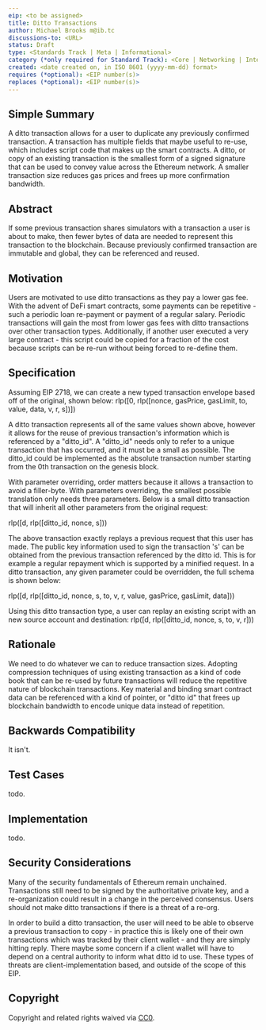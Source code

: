```yaml
---
eip: <to be assigned>
title: Ditto Transactions
author: Michael Brooks m@ib.tc
discussions-to: <URL>
status: Draft
type: <Standards Track | Meta | Informational>
category (*only required for Standard Track): <Core | Networking | Interface | ERC>
created: <date created on, in ISO 8601 (yyyy-mm-dd) format>
requires (*optional): <EIP number(s)>
replaces (*optional): <EIP number(s)>
---
```


## Simple Summary
A ditto transaction allows for a user to duplicate any previously confirmed transaction.  A transaction has multiple fields that maybe useful to re-use, which includes script code that makes up the smart contracts. A ditto, or copy of an existing transaction is the smallest form of a signed signature that can be used to convey value across the Ethereum network. A smaller transaction size reduces gas prices and frees up more confirmation bandwidth.

## Abstract
If some previous transaction shares simulators with a transaction a user is about to make, then fewer bytes of data are needed to represent this transaction to the blockchain. Because previously confirmed transaction are immutable and global, they can be referenced and reused.

## Motivation
Users are motivated to use ditto transactions as they pay a lower gas fee.  With the advent of DeFi smart contracts, some payments can be repetitive - such a periodic loan re-payment or payment of a regular salary.  Periodic transactions will gain the most from lower gas fees with ditto transactions over other transaction types. Additionally, if another user executed a very large contract - this script could be copied for a fraction of the cost because scripts can be re-run without being forced to re-define them.

## Specification
Assuming EIP 2718, we can create a new typed transaction envelope based off of the original, shown below:
rlp([0, rlp([nonce, gasPrice, gasLimit, to, value, data, v, r, s])])

A ditto transaction represents all of the same values shown above, however it allows for the reuse of previous transaction's information which is referenced by a "ditto_id".  A "ditto_id" needs only to refer to a unique transaction that has occurred, and it must be a small as possible.  The ditto_id could be implemented as the absolute transaction number starting from the 0th transaction on the genesis block.

With parameter overriding, order matters because it allows a transaction to avoid a filler-byte.  With parameters overriding, the smallest possible translation only needs three parameters.  Below is a small ditto transaction that will inherit all other parameters from the original request:

rlp([d, rlp([ditto_id, nonce, s]))

The above transaction exactly replays a previous request that this user has made. The public key information used to sign the transaction 's' can be obtained from the previous transaction referenced by the ditto id.  This is for example a regular repayment which is supported by a minified request. In a ditto transaction, any given parameter could be overridden, the full schema is shown below:

rlp([d, rlp([ditto_id, nonce, s, to, v, r, value, gasPrice, gasLimit, data]))

Using this ditto transaction type, a user can replay an existing script with an new source account and destination:
rlp([d, rlp([ditto_id, nonce, s, to, v, r]))

## Rationale
We need to do whatever we can to reduce transaction sizes.  Adopting compression techniques of using existing transaction as a kind of code book that can be re-used by future transactions will reduce the repetitive nature of blockchain transactions.  Key material and binding smart contract data can be referenced with a kind of pointer, or "ditto id" that frees up blockchain bandwidth to encode unique data instead of repetition.

## Backwards Compatibility
It isn't.

## Test Cases
todo.

## Implementation
todo.

## Security Considerations
Many of the security fundamentals of Ethereum remain unchained.  Transactions still need to be signed by the authoritative private key, and a re-organization could result in a change in the perceived consensus. Users should not make ditto transactions if there is a threat of a re-org.

In order to build a ditto transaction, the user will need to be able to observe a previous transaction to copy - in practice this is likely one of their own transactions which was tracked by their client wallet - and they are simply hitting reply.   There maybe some concern if a client wallet will have to depend on a central authority to inform what ditto id to use. These types of threats are client-implementation based, and outside of the scope of this EIP.

## Copyright
Copyright and related rights waived via [CC0](https://creativecommons.org/publicdomain/zero/1.0/).
